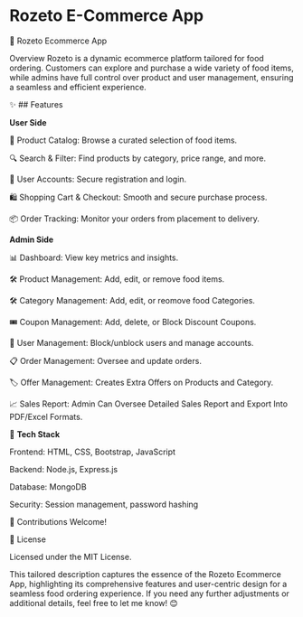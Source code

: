 # Rozeto E-Commerce App 
🍔 Rozeto Ecommerce App

Overview
Rozeto is a dynamic ecommerce platform tailored for food ordering. Customers can explore and purchase a wide variety of food items, while admins have full control over product and user management, ensuring a seamless and efficient experience.

✨ ## Features

**User Side**

🛒 Product Catalog: Browse a curated selection of food items.

🔍 Search & Filter: Find products by category, price range, and more.

👤 User Accounts: Secure registration and login.

🛍️ Shopping Cart & Checkout: Smooth and secure purchase process.

📦 Order Tracking: Monitor your orders from placement to delivery.


**Admin Side**

📊 Dashboard: View key metrics and insights.

🛠️ Product Management: Add, edit, or remove food items.

🛠️ Category Management: Add, edit, or reomove food Categories.

🎟️ Coupon Management: Add, delete, or Block Discount Coupons.

👥 User Management: Block/unblock users and manage accounts.

📋 Order Management: Oversee and update orders.

🏷️ Offer Management: Creates Extra Offers on Products and Category.

📈 Sales Report: Admin Can Oversee Detailed Sales Report and Export Into PDF/Excel Formats.






🔧 **Tech Stack**

Frontend: HTML, CSS, Bootstrap, JavaScript

Backend: Node.js, Express.js

Database: MongoDB

Security: Session management, password hashing

🤝 Contributions Welcome!

📜 License

Licensed under the MIT License.

This tailored description captures the essence of the Rozeto Ecommerce App, highlighting its comprehensive features and user-centric design for a seamless food ordering experience. If you need any further adjustments or additional details, feel free to let me know! 😊

